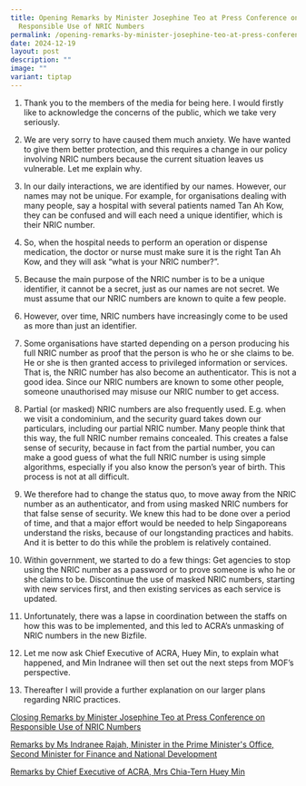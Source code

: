 ```yaml
---
title: Opening Remarks by Minister Josephine Teo at Press Conference on
  Responsible Use of NRIC Numbers
permalink: /opening-remarks-by-minister-josephine-teo-at-press-conference-on-responsible-use-of-nric-numbers/
date: 2024-12-19
layout: post
description: ""
image: ""
variant: tiptap
---
```

<ol data-tight="true" class="tight">
<li>
<p>Thank you to the members of the media for being here. I would firstly
like to acknowledge the concerns of the public, which we take very seriously.</p>
<p></p>
</li>
<li>
<p>We are very sorry to have caused them much anxiety. We have wanted to
give them better protection, and this requires a change in our policy involving
NRIC numbers because the current situation leaves us vulnerable. Let me
explain why.</p>
<p></p>
</li>
<li>
<p>In our daily interactions, we are identified by our names. However, our
names may not be unique. For example, for organisations dealing with many
people, say a hospital with several patients named Tan Ah Kow, they can
be confused and will each need a unique identifier, which is their NRIC
number.</p>
<p></p>
</li>
<li>
<p>So, when the hospital needs to perform an operation or dispense medication,
the doctor or nurse must make sure it is the right Tan Ah Kow, and they
will ask “what is your NRIC number?”.</p>
<p></p>
</li>
<li>
<p>Because the main purpose of the NRIC number is to be a unique identifier,
it cannot be a secret, just as our names are not secret. We must assume
that our NRIC numbers are known to quite a few people.</p>
<p></p>
</li>
<li>
<p>However, over time, NRIC numbers have increasingly come to be used as
more than just an identifier.</p>
<p></p>
</li>
<li>
<p>Some organisations have started depending on a person producing his full
NRIC number as proof that the person is who he or she claims to be. He
or she is then granted access to privileged information or services. That
is, the NRIC number has also become an authenticator. This is not a good
idea. Since our NRIC numbers are known to some other people, someone unauthorised
may misuse our NRIC number to get access.</p>
<p></p>
</li>
<li>
<p>Partial (or masked) NRIC numbers are also frequently used. E.g. when we
visit a condominium, and the security guard takes down our particulars,
including our partial NRIC number. Many people think that this way, the
full NRIC number remains concealed. This creates a false sense of security,
because in fact from the partial number, you can make a good guess of what
the full NRIC number is using simple algorithms, especially if you also
know the person’s year of birth. This process is not at all difficult.</p>
<p></p>
</li>
<li>
<p>We therefore had to change the status quo, to move away from the NRIC
number as an authenticator, and from using masked NRIC numbers for that
false sense of security. We knew this had to be done over a period of time,
and that a major effort would be needed to help Singaporeans understand
the risks, because of our longstanding practices and habits. And it is
better to do this while the problem is relatively contained.</p>
<p></p>
</li>
<li>
<p>Within government, we started to do a few things: Get agencies to stop
using the NRIC number as a password or to prove someone is who he or she
claims to be. Discontinue the use of masked NRIC numbers, starting with
new services first, and then existing services as each service is updated.</p>
<p></p>
</li>
<li>
<p>Unfortunately, there was a lapse in coordination between the staffs on
how this was to be implemented, and this led to ACRA’s unmasking of NRIC
numbers in the new Bizfile.</p>
<p></p>
</li>
<li>
<p>Let me now ask Chief Executive of ACRA, Huey Min, to explain what happened,
and Min Indranee will then set out the next steps from MOF’s perspective.</p>
<p></p>
</li>
<li>
<p>Thereafter I will provide a further explanation on our larger plans regarding
NRIC practices.</p>
<p></p>
</li>
</ol>
<p><a href="https://www.mddi.gov.sg/closing-remarks-by-minister-josephine-teo-at-press-conference-on-responsible-use-of-nric-numbers/" rel="noopener nofollow" target="_blank">Closing Remarks by Minister Josephine Teo at Press Conference on Responsible Use of NRIC Numbers</a>
</p>
<p><a href="https://www.mof.gov.sg/news-publications/speeches/opening-remarks-by-ms-indranee-rajah-minister-in-the-prime-minister's-office-second-minister-for-finance-and-national-development-at-mddi-acra-press-conference-on-responsible-use-of-nric-numbers-on-19-december-2024" rel="noopener nofollow" target="_blank">Remarks by Ms Indranee Rajah, Minister in the Prime Minister's Office, Second Minister for Finance and National Development</a>
</p>
<p><a href="https://www.acra.gov.sg/news-events/news-details/id/842" rel="noopener nofollow" target="_blank">Remarks by Chief Executive of ACRA, Mrs Chia-Tern Huey Min</a>
</p>
